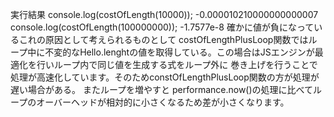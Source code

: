 ﻿実行結果
console.log(costOfLength(10000));
-0.000010210000000000007
console.log(costOfLength(100000000));
-1.7577e-8
確かに値が負になっているこれの原因として考えられるものとして
costOfLengthPlusLoop関数ではループ中に不変的なHello.lenghtの値を取得している。この場合はJSエンジンが最適化を行いループ内で同じ値を生成する式をループ外に
巻き上げを行うことで処理が高速化しています。そのためconstOfLengthPlusLoop関数の方が処理が遅い場合がある。
またループを増やすと performance.now()の処理に比べてループのオーバーヘッドが相対的に小さくなるため差が小さくなります。